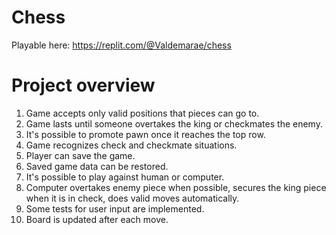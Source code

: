 # Chess

Playable here: https://replit.com/@Valdemarae/chess

# Project overview
1. Game accepts only valid positions that pieces can go to.
2. Game lasts until someone overtakes the king or checkmates the enemy.
3. It's possible to promote pawn once it reaches the top row.
4. Game recognizes check and checkmate situations.
5. Player can save the game.
6. Saved game data can be restored.
7. It's possible to play against human or computer.
8. Computer overtakes enemy piece when possible, secures the king piece when it is in check, does valid moves automatically.
9. Some tests for user input are implemented.
10. Board is updated after each move.
